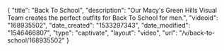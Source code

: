 {
    "title": "Back To School",
    "description": "Our Macy's Green Hills Visual Team creates the perfect outfits for Back To School for men.",
    "videoid": "168935502",
    "date_created": "1533297343",
    "date_modified": "1546466807",
    "type": "captivate",
    "layout": "video",
    "url": "\/v\/back-to-school\/168935502"
}